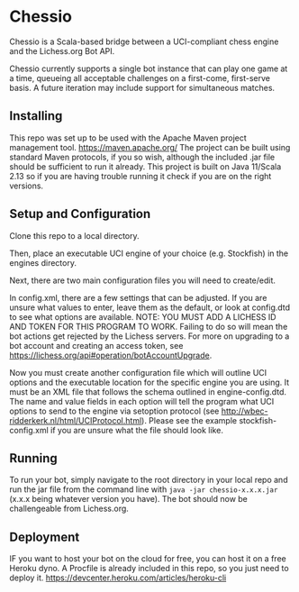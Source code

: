 # Chessio
Chessio is a Scala-based bridge between a UCI-compliant chess engine and the Lichess.org Bot API. 

Chessio currently supports a single bot instance that can play one game at a time, queueing all 
acceptable challenges on a first-come, first-serve basis. A future iteration may include support
for simultaneous matches.

## Installing
This repo was set up to be used with the Apache Maven project management tool. 
https://maven.apache.org/
The project can be built using standard Maven protocols, if you so wish, although the included 
.jar file should be sufficient to run it already. This project is built on Java 11/Scala 2.13 so
if you are having trouble running it check if you are on the right versions. 

## Setup and Configuration
Clone this repo to a local directory. 

Then, place an executable UCI engine of your choice (e.g. Stockfish) in the engines directory. 

Next, there are two main configuration files you will need to create/edit. 

In config.xml, there are a few settings that can be adjusted. If you are unsure what values to enter, 
leave them as the default, or look at config.dtd to see what options are available. 
NOTE: YOU MUST ADD A LICHESS ID AND TOKEN FOR THIS PROGRAM TO WORK. Failing to do so will mean the 
bot actions get rejected by the Lichess servers. For more on upgrading to a bot account and 
creating an access token, see https://lichess.org/api#operation/botAccountUpgrade. 

Now you must create another configuration file which will outline UCI options and the executable location
for the specific engine you are using. It must be an XML file that follows the schema outlined in 
engine-config.dtd. The name and value fields in each option will tell the program what UCI options to 
send to the engine via setoption protocol (see http://wbec-ridderkerk.nl/html/UCIProtocol.html).
Please see the example stockfish-config.xml if you are unsure what the file should look like. 

## Running
To run your bot, simply navigate to the root directory in your local repo and run the jar file from the 
command line with `java -jar chessio-x.x.x.jar` (x.x.x being whatever version you have). The bot should
now be challengeable from Lichess.org. 

## Deployment
IF you want to host your bot on the cloud for free, you can host it on a free Heroku dyno. A Procfile is
already included in this repo, so you just need to deploy it. https://devcenter.heroku.com/articles/heroku-cli

